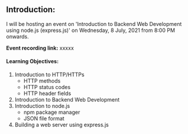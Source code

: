 ## Introduction:

I will be hosting an event on 'Introduction to Backend Web Development using node.js (express.js)' on Wednesday, 8 July, 2021 from 8:00 PM onwards.

**Event recording link:** xxxxx

#### Learning Objectives:

1. Introduction to HTTP/HTTPs
   - HTTP methods
   - HTTP status codes
   - HTTP header fields
2. Introduction to Backend Web Development
3. Introduction to node.js
   - npm package manager
   - JSON file format
4. Building a web server using express.js
